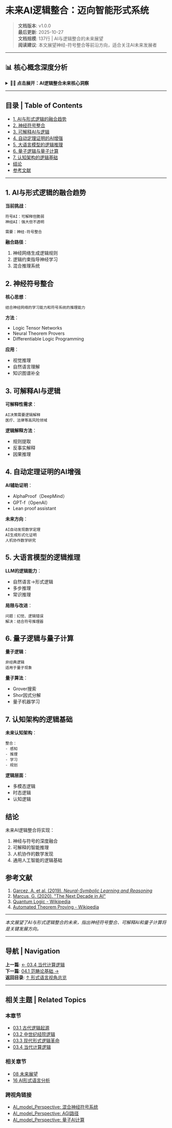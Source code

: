 # 未来AI逻辑整合：迈向智能形式系统

> **文档版本**: v1.0.0  
> **最后更新**: 2025-10-27  
> **文档规模**: 137行 | AI与逻辑整合的未来展望  
> **阅读建议**: 本文展望神经-符号整合等前沿方向，适合关注AI未来发展者

---

## 📊 核心概念深度分析

<details>
<summary><b>🤖🔮 点击展开：AI逻辑整合未来核心洞察</b></summary>

**终极洞察**: 未来逻辑：神经-符号融合。核心方向：①神经符号整合（Neurosymbolic AI）：神经网络+知识图谱+推理引擎，结合可解释性与泛化能力②可解释AI：逻辑规则提取、概念激活向量、注意力机制可视化③AI辅助定理证明：Lean Copilot、AlphaProof（IMO金牌水平）、GPT-f④LLM逻辑推理：Chain-of-Thought、自洽性、逻辑一致性检查、形式化提示⑤量子逻辑：量子叠加态、纠缠、量子计算逻辑门⑥认知架构：ACT-R、SOAR、Sigma，结合符号推理与子符号学习⑦概率逻辑编程：Prolog+概率、贝叶斯网络+逻辑约束。挑战：符号接地问题、常识推理、因果推理。未来愿景：AGI=神经学习+符号推理+逻辑验证+常识知识。关键：AI不仅需要学习，还需要推理、解释、验证。

</details>

---

## 目录 | Table of Contents

- [1. AI与形式逻辑的融合趋势](#1-ai与形式逻辑的融合趋势)
- [2. 神经符号整合](#2-神经符号整合)
- [3. 可解释AI与逻辑](#3-可解释ai与逻辑)
- [4. 自动定理证明的AI增强](#4-自动定理证明的ai增强)
- [5. 大语言模型的逻辑推理](#5-大语言模型的逻辑推理)
- [6. 量子逻辑与量子计算](#6-量子逻辑与量子计算)
- [7. 认知架构的逻辑基础](#7-认知架构的逻辑基础)
- [结论](#结论)
- [参考文献](#参考文献)

---

## 1. AI与形式逻辑的融合趋势

**当前挑战**：
```
符号AI：可解释但脆弱
神经AI：强大但不透明

需要：神经-符号整合
```

**融合路径**：
1. 神经网络生成逻辑规则
2. 逻辑约束指导神经学习
3. 混合推理系统

## 2. 神经符号整合

**核心思想**：
```
结合神经网络的学习能力和符号系统的推理能力
```

**方法**：
- Logic Tensor Networks
- Neural Theorem Provers
- Differentiable Logic Programming

**应用**：
- 视觉推理
- 自然语言理解
- 知识图谱补全

## 3. 可解释AI与逻辑

**可解释性需求**：
```
AI决策需要逻辑解释
医疗、法律等高风险领域
```

**逻辑解释方法**：
- 规则提取
- 反事实解释
- 因果推理

## 4. 自动定理证明的AI增强

**AI辅助证明**：
- AlphaProof（DeepMind）
- GPT-f（OpenAI）
- Lean proof assistant

**未来方向**：
```
AI自动发现数学定理
AI生成形式化证明
人机协作数学研究
```

## 5. 大语言模型的逻辑推理

**LLM的逻辑能力**：
- 自然语言→形式逻辑
- 多步推理
- 常识推理

**局限与改进**：
```
问题：幻觉、逻辑错误
解决：结合符号推理器
```

## 6. 量子逻辑与量子计算

**量子逻辑**：
```
非经典逻辑
适用于量子现象
```

**量子算法**：
- Grover搜索
- Shor因式分解
- 量子机器学习

## 7. 认知架构的逻辑基础

**未来认知架构**：
```
整合：
- 感知
- 推理
- 学习
- 规划
```

**逻辑层面**：
- 多模态逻辑
- 时态逻辑
- 认知逻辑

## 结论

未来AI逻辑整合将实现：
1. 神经与符号的深度融合
2. 可解释的智能推理
3. 人机协作的数学发现
4. 通用人工智能的逻辑基础

## 参考文献

1. [Garcez, A. et al. (2019). *Neural-Symbolic Learning and Reasoning*](https://en.wikipedia.org/wiki/Neuro-symbolic_AI)
2. [Marcus, G. (2020). "The Next Decade in AI"](https://en.wikipedia.org/wiki/Gary_Marcus)
3. [Quantum Logic - Wikipedia](https://en.wikipedia.org/wiki/Quantum_logic)
4. [Automated Theorem Proving - Wikipedia](https://en.wikipedia.org/wiki/Automated_theorem_proving)

---

*本文展望了AI与形式逻辑整合的未来，指出神经符号整合、可解释AI和量子计算将是关键发展方向。*

---

## 导航 | Navigation

**上一篇**: [← 03.4 当代计算逻辑](./03.4_Contemporary_Computational_Logic.md)  
**下一篇**: [04.1 范畴论基础 →](../04_Mathematical_Structures/04.1_Category_Theory_Foundations.md)  
**返回目录**: [↑ 形式语言视角总览](../README.md)

---

## 相关主题 | Related Topics

### 本章节
- [03.1 古代逻辑起源](./03.1_Ancient_Logic_Origins.md)
- [03.2 中世纪经院逻辑](./03.2_Medieval_Scholastic_Logic.md)
- [03.3 现代形式逻辑革命](./03.3_Modern_Formal_Logic_Revolution.md)
- [03.4 当代计算逻辑](./03.4_Contemporary_Computational_Logic.md)

### 相关章节
- [08 未来展望](../08_Future_Projections/08.1_Next_26_Stages_Roadmap.md)
- [16 AI形式语言分析](../16_AI_Formal_Language_Analysis/16.1_AI_Model_Formal_Language_Analysis.md)

### 跨视角链接
- [AI_model_Perspective: 混合神经符号系统](../../AI_model_Perspective/06_Computational_Paradigms/06.5_Hybrid_Neurosymbolic_Systems.md)
- [AI_model_Perspective: AGI路径](../../AI_model_Perspective/10_Future_Directions/10.1_AGI_Pathways.md)
- [AI_model_Perspective: 量子AI计算](../../AI_model_Perspective/10_Future_Directions/10.2_Quantum_AI_Computing.md)


